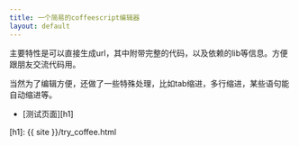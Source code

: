 ```yaml
---
title: 一个简易的coffeescript编辑器
layout: default
---
```


主要特性是可以直接生成url，其中附带完整的代码，以及依赖的lib等信息。方便跟朋友交流代码用。

当然为了编辑方便，还做了一些特殊处理，比如tab缩进，多行缩进，某些语句能自动缩进等。

- [测试页面][h1]

[h1]: {{ site }}/try_coffee.html

